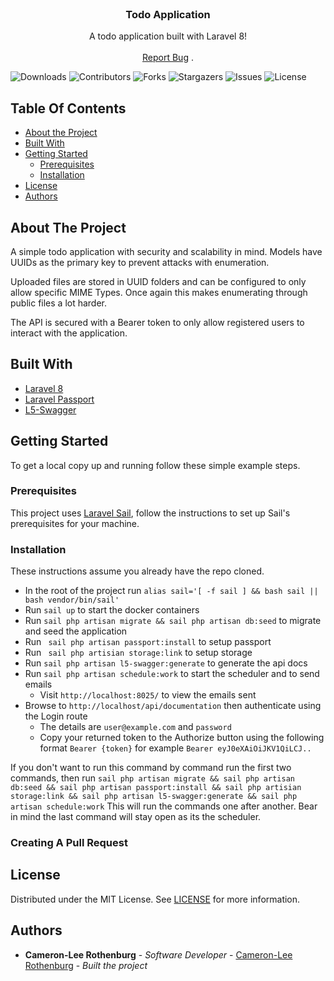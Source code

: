 <br/>
<p align="center">
  <h3 align="center">Todo Application</h3>

  <p align="center">
    A todo application built with Laravel 8!
    <br/>
    <br/>
    <a href="https://github.com/rotho98/todo-app/issues">Report Bug</a>
    .
  </p>
</p>

![Downloads](https://img.shields.io/github/downloads/rotho98/todo-app/total) ![Contributors](https://img.shields.io/github/contributors/rotho98/todo-app?color=dark-green) ![Forks](https://img.shields.io/github/forks/rotho98/todo-app?style=social) ![Stargazers](https://img.shields.io/github/stars/rotho98/todo-app?style=social) ![Issues](https://img.shields.io/github/issues/rotho98/todo-app) ![License](https://img.shields.io/github/license/rotho98/todo-app)

## Table Of Contents

* [About the Project](#about-the-project)
* [Built With](#built-with)
* [Getting Started](#getting-started)
    * [Prerequisites](#prerequisites)
    * [Installation](#installation)
* [License](#license)
* [Authors](#authors)

## About The Project

A simple todo application with security and scalability in mind.
Models have UUIDs as the primary key to prevent attacks with enumeration.

Uploaded files are stored in UUID folders and can be configured to only allow specific MIME Types. Once again this makes enumerating through public files a lot harder.

The API is secured with a Bearer token to only allow registered users to interact with the application.


## Built With



* [Laravel 8 ](https://laravel.com/)
* [Laravel Passport](https://laravel.com/docs/8.x/passport)
* [L5-Swagger](https://github.com/DarkaOnLine/L5-Swagger)

## Getting Started

To get a local copy up and running follow these simple example steps.

### Prerequisites

This project uses [Laravel Sail](https://laravel.com/docs/8.x/sail), follow the instructions to set up Sail's prerequisites for your machine.

### Installation

These instructions assume you already have the repo cloned.

- In the root of the project run `` alias sail='[ -f sail ] && bash sail || bash vendor/bin/sail' ``
- Run ``sail up`` to start the docker containers
- Run ``sail php artisan migrate && sail php artisan db:seed`` to migrate and seed the application
- Run ` sail php artisan passport:install` to setup passport
- Run ` sail php artisian storage:link` to setup storage
- Run `sail php artisan l5-swagger:generate` to generate the api docs
- Run `sail php artisan schedule:work` to start the scheduler and to send emails
    - Visit `http://localhost:8025/` to view the emails sent
- Browse to ``http://localhost/api/documentation`` then authenticate using the Login route
    - The details are `user@example.com` and `password`
    - Copy your returned token to the Authorize button using the following format `Bearer {token}`
      for example `Bearer eyJ0eXAiOiJKV1QiLCJ..`

If you don't want to run this command by command run the first two commands, then run `` sail php artisan migrate && sail php artisan db:seed && sail php artisan passport:install && sail php artisian storage:link && sail php artisan l5-swagger:generate && sail php artisan schedule:work ``
This will run the commands one after another. Bear in mind the last command will stay open as its the scheduler.


### Creating A Pull Request



## License

Distributed under the MIT License. See [LICENSE](https://github.com/rotho98/todo-app/blob/main/LICENSE.md) for more information.

## Authors

* **Cameron-Lee Rothenburg** - *Software Developer* - [Cameron-Lee Rothenburg](https://github.com/rotho98) - *Built the project*
